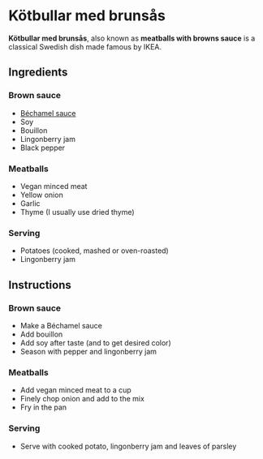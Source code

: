# Kötbullar med brunsås

**Kötbullar med brunsås**, also known as **meatballs with browns sauce** is a
classical Swedish dish made famous by IKEA.

## Ingredients

### Brown sauce

- [Béchamel sauce](../Italian/bechamel-sauce.md)
- Soy
- Bouillon
- Lingonberry jam
- Black pepper

### Meatballs

- Vegan minced meat
- Yellow onion
- Garlic
- Thyme (I usually use dried thyme)

### Serving

- Potatoes (cooked, mashed or oven-roasted)
- Lingonberry jam

## Instructions

### Brown sauce

- Make a Béchamel sauce
- Add bouillon
- Add soy after taste (and to get desired color)
- Season with pepper and lingonberry jam

### Meatballs

- Add vegan minced meat to a cup
- Finely chop onion and add to the mix
- Fry in the pan

### Serving

- Serve with cooked potato, lingonberry jam and leaves of parsley
